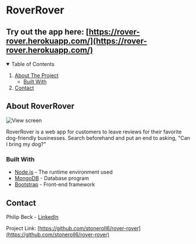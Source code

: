 # RoverRover

## Try out the app here: [https://rover-rover.herokuapp.com/](https://rover-rover.herokuapp.com/)

<!-- TABLE OF CONTENTS -->
<details open="open">
  <summary>Table of Contents</summary>
  <ol>
    <li>
      <a href="#about-roverrover">About The Project</a>
      <ul>
        <li><a href="#built-with">Built With</a></li>
      </ul>
    </li>
    <li><a href="#contact">Contact</a></li>
  </ol>
</details>

## About RoverRover

![View screen](https://res.cloudinary.com/dtpudbj9x/image/upload/c_scale,w_761/v1632744244/RoverRover/Untitled-5_lqjuh7_o2mm6z.jpg)

RoverRover is a web app for customers to leave reviews for their favorite dog-friendly businesses. Search beforehand and put an end to asking, "Can I bring my dog?"

### Built With

  * [Node.js](https://www.nodejs.org/en/) - The runtime environment used
  * [MongoDB](https://www.mongodb.com/) - Database program
  * [Bootstrap](https://www.getbootstrap.com) - Front-end framework

## Contact

Philip Beck - [LinkedIn](https://www.linkedin.com/in/stoneroll6)

Project Link: [https://github.com/stoneroll6/rover-rover](https://github.com/stoneroll6/rover-rover)
